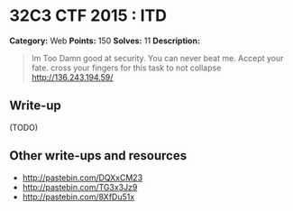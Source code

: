 # 32C3 CTF 2015 : ITD

**Category:** Web
**Points:** 150
**Solves:** 11
**Description:**

> Im Too Damn good at security. You can never beat me. Accept your fate. cross your fingers for this task to not collapse <http://136.243.194.59/>


## Write-up

(TODO)

## Other write-ups and resources

* <http://pastebin.com/DQXxCM23>
* <http://pastebin.com/TG3x3Jz9>
* <http://pastebin.com/8XfDu51x>
